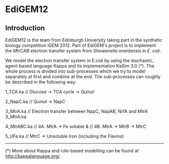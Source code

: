 EdiGEM12
========

Introduction
------------
EdiGEM12 is the team from Edinburgh University taking part in the synthetic biology competition iGEM 2012. Part of EdiGEM's project is to implement the MtrCAB electron transfer system from *Shewanella* oneidensis in *E. coli*.

We model the electron transfer system in E.coli by using the stochastic, agent-based language Kappa and its implementation KaSim 3.0 (*). The whole process is divided into sub-processes which we try to model separately at first and combine at the end. The sub-processes can roughly be described in the following way:

1_TCA.ka
// Glucose -> TCA cycle -> Quinol 

2_NapC.ka
// Quinol -> NapC

3_MtrA.ka
// Electron transfer between NapC, NapAB, NrfA and MtrA	3_MtrA.ka

4_MtrABC.ka
// 4A. MtrA -> Fe soluble &
// 4B. MtrA -> MtrB -> MtrC

5_UFe.ka
// MtrC -> Unsoluble Iron (including the Flavins)


- - -
(*) More about Kappa and rule-based modelling can be found at http://kappalanguage.org/.
